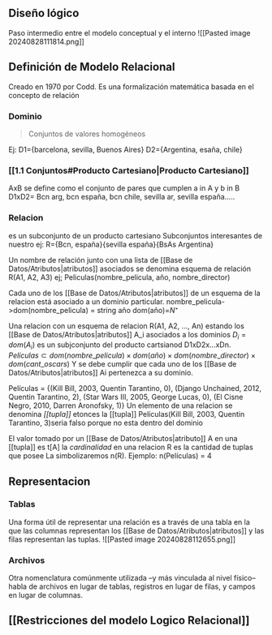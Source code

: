 ## Diseño lógico 
Paso intermedio entre el modelo conceptual y el interno
![[Pasted image 20240828111814.png]]

## Definición de Modelo Relacional
Creado en 1970 por Codd.
Es una formalización matemática basada en el concepto de relación

### Dominio
> Conjuntos de valores homogéneos

Ej: D1={barcelona, sevilla, Buenos Aires}
D2={Argentina, esaña, chile}

### [[1.1 Conjuntos#Producto Cartesiano|Producto Cartesiano]]
AxB se define como el conjunto de pares que cumplen a in A y b in B
D1xD2= Bcn arg, bcn españa, bcn chile, sevilla ar, sevilla españa.....

### Relacion
es un subconjunto de un producto cartesiano
Subconjuntos interesantes de nuestro ej: R={Bcn, españa}{sevilla españa}{BsAs Argentina}

Un nombre de relación junto con una lista de [[Base de Datos/Atributos|atributos]] asociados se denomina esquema de relación 
R(A1, A2, A3)
ej; Peliculas(nombre_pelicula, año, nombre_director)

Cada uno de los [[Base de Datos/Atributos|atributos]] de un esquema de la relacion está asociado a un dominio particular. nombre_pelicula->dom(nombre_pelicula) = string 
año dom(año)=$N⁺$


Una relacion con un esquema de relacion R(A1, A2, ..., An) estando los [[Base de Datos/Atributos|atributos]] A_i asociados a los dominios $D_i = dom(A_i)$ es un subjconjunto del producto cartsianod D1xD2x...xDn. $Películas ⊂ dom(nombre\_pelicula) × dom(año ) × dom(nombre\_director) × dom(cant\_oscars)$
Y se debe cumplir que cada uno de los [[Base de Datos/Atributos|atributos]] Ai pertenezca a su dominio.

Películas = {(Kill Bill, 2003, Quentin Tarantino, 0), (Django Unchained, 2012, Quentin Tarantino, 2), (Star Wars III, 2005, George Lucas, 0), (El Cisne Negro, 2010, Darren Aronofsky, 1)}
Un elemento de una relacion se denomina *[[tupla]]*
etonces la [[tupla]]  Películas(Kill Bill, 2003, Quentin Tarantino, 3)seria falso porque no esta dentro del dominio

El valor tomado por un [[Base de Datos/Atributos|atributo]] A en una [[tupla]] es t[A]
la *cardinalidad* en una relacion R es la cantidad de tuplas que posee
La simbolizaremos n(R). 
Ejemplo: n(Películas) = 4
## Representacion
### Tablas
Una forma útil de representar una relación es a través de una tabla en la que las columnas representan los [[Base de Datos/Atributos|atributos]] y las filas representan las tuplas.
![[Pasted image 20240828112655.png]]

### Archivos
Otra nomenclatura comúnmente utilizada –y más vinculada al nivel físico– habla de archivos en lugar de tablas, registros en lugar de filas, y campos en lugar de columnas.
## [[Restricciones del modelo Logico Relacional]]
